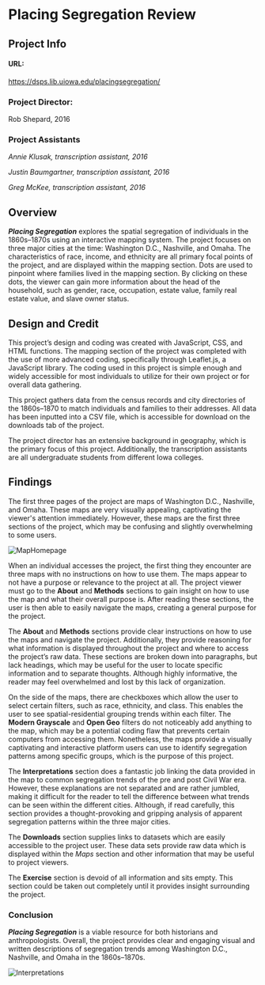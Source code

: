 # Placing Segregation Review

## Project Info
#### URL: 
https://dsps.lib.uiowa.edu/placingsegregation/

### Project Director:
Rob Shepard, 2016

### Project Assistants
*Annie Klusak, transcription assistant, 2016*

*Justin Baumgartner, transcription assistant, 2016*

*Greg McKee, transcription assistant, 2016*

## Overview

**_Placing Segregation_** explores the spatial segregation of individuals in the 1860s–1870s using an interactive mapping system. The project focuses on three major cities at the time: Washington D.C., Nashville, and Omaha. The characteristics of race, income, and ethnicity are all primary focal points of the project, and are displayed within the mapping section. Dots are used to pinpoint where families lived in the mapping section. By clicking on these dots, the viewer can gain more information about the head of the household, such as gender, race, occupation, estate value, family real estate value, and slave owner status.

## Design and Credit

This project’s design and coding was created with JavaScript, CSS, and HTML functions. The mapping section of the project was completed with the use of more advanced coding, specifically through Leaflet.js, a JavaScript library. The coding used in this project is simple enough and widely accessible for most individuals to utilize for their own project or for overall data gathering.

This project gathers data from the census records and city directories of the 1860s–1870 to match individuals and families to their addresses. All data has been inputted into a CSV file, which is accessible for download on the downloads tab of the project.

The project director has an extensive background in geography, which is the primary focus of this project. Additionally, the transcription assistants are all undergraduate students from different Iowa colleges.

## Findings

The first three pages of the project are maps of Washington D.C., Nashville, and Omaha. These maps are very visually appealing, captivating the viewer's attention immediately. However, these maps are the first three sections of the project, which may be confusing and slightly overwhelming to some users.

![MapHomepage](https://dtasselli246.github.io/Dominic-Tasselli-CNU/images/openmaps.png)

When an individual accesses the project, the first thing they encounter are three maps with no instructions on how to use them. The maps appear to not have a  purpose or relevance to the project at all. The project viewer must go to the **About** and **Methods** sections to gain insight on how to use the map and what their overall purpose is. After reading these sections, the user is then able to easily navigate the maps, creating a general purpose for the project. 

The **About** and **Methods** sections provide clear instructions on how to use the maps and navigate the project. Additionally, they provide reasoning for what information is displayed throughout the project and where to access the project’s raw data. These sections are broken down into paragraphs, but lack headings, which may be useful for the user to locate specific information and to separate thoughts. Although highly informative, the reader may feel overwhelmed and lost by this lack of organization.

On the side of the maps, there are checkboxes which allow the user to select certain filters, such as race, ethnicity, and class. This enables the user to see spatial-residential grouping trends within each filter. The **Modern Grayscale** and **Open Geo** filters do not noticeably add anything to the map, which may be a potential coding flaw that prevents certain computers from accessing them. Nonetheless, the maps provide a visually captivating and interactive platform users can use to identify segregation patterns among specific groups, which is the purpose of this project.

The **Interpretations** section does a fantastic job linking the data provided in the map to common segregation trends of the pre and post Civil War era. However, these explanations are not separated and are rather jumbled, making it difficult for the reader to tell the difference between what trends can be seen within the different cities. Although, if read carefully, this section provides a thought-provoking and gripping analysis of apparent segregation patterns within the three major cities.

The **Downloads** section supplies links to datasets which are easily accessible to the project user. These data sets provide raw data which is displayed within the *Maps* section and other information that may be useful to project viewers. 

The **Exercise** section is devoid of all information and sits empty.  This section could be taken out completely until it provides insight surrounding the project. 

### Conclusion

**_Placing Segregation_** is a viable resource for both historians and anthropologists. Overall, the project provides clear and engaging visual and written descriptions of segregation trends among Washington D.C., Nashville, and Omaha in the 1860s–1870s. 




![Interpretations](https://dtasselli246.github.io/Dominic-Tasselli-CNU/images/interp2.png)

